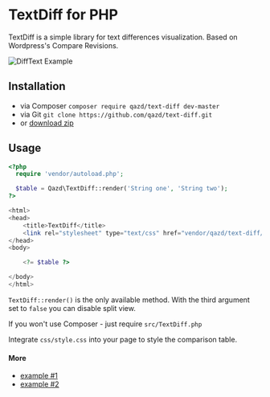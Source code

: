 TextDiff for PHP
=======

TextDiff is a simple library for text differences visualization. Based on Wordpress's Compare Revisions.

![DiffText Example](https://cloud.githubusercontent.com/assets/8868268/20669056/a098cd54-b57a-11e6-8501-b6a1834c9f76.png)

Installation
------------

- via Composer `composer require qazd/text-diff dev-master`
- via Git `git clone https://github.com/qazd/text-diff.git`
- or [download zip](https://github.com/qazd/text-diff/zipball/master)

Usage
------------

```php
<?php
  require 'vendor/autoload.php';

  $table = Qazd\TextDiff::render('String one', 'String two');
?>

<html>
<head>
	<title>TextDiff</title>
	<link rel="stylesheet" type="text/css" href="vendor/qazd/text-diff/css/style.css">
</head>
<body>

	<?= $table ?>

</body>
</html>
```

`TextDiff::render()` is the only available method. With the third argument set to `false` you can disable split view.

If you won't use Composer - just require `src/TextDiff.php`

Integrate `css/style.css` into your page to style the comparison table.

#### More
- [example #1](examples/example1.php)
- [example #2](examples/example2.php)
